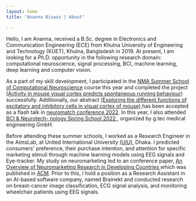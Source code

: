 ```yaml
---
layout: home
title: "Ananna Biswas | About"

---
```


 Hello, I am Ananna, received a B.Sc. degree in Electronics and Communication Engineering (ECE) from Khulna University of Engineering and Technology (KUET), Khulna,
 Bangladesh in 2019. At present, I am looking for a Ph.D. opportunity in the following research domain: computational neuroscience, signal processing, BCI, machine
 learning, deep learning and computer vision.

 As a part of my skill development, I participated in the <a href = "https://compneuro.neuromatch.io/tutorials/intro.html">NMA Summer School of Computational
 Neuroscience</a> course this year and completed the project <a href = "https://anannabiswas.github.io/projects"> (Activity in mouse visual cortex predicts spontaneous
 running behaviour)</a> successfully. Additionally, our abstract <a href = "https://conference.neuromatch.io/abstract?edition=2022-5&submission_id=recZnWRlYhS39CEJW">
 (Exploring the different functions of excitatory and inhibitory cells in visual cortex of mouse) </a> has been accepted as a flash talk in <a href=                        "https://conference.neuromatch.io/"> neuromatch conference 2022</a>. In this year, I also attended <a href = "https://www.gtec.at/spring-school-2022/"> BCI & Neurotech-
 nology Spring School 2022 </a>, organized by g.tec medical engineering GmbH.
 
 Before attending these summer schools, I worked as a Research Engineer in the AimsLab, at United International University <a href = "https://www.uiu.ac.bd/">(UIU)</a>,
 Dhaka. I predicted consumers' preference, their purchase intention, and attention for specific marketing stimuli through machine learning models using EEG signals and 
 Eye-tracker. My study on neuromarketing led to an conference paper, <a href = "https://anannabiswas.github.io/assets/paper/icca.pdf"> An Overview of Neuromarketing 
 Research in Developing Countries </a> which was published in <a href= "https://dl.acm.org/doi/abs/10.1145/3542954.3542977">
 ACM</a>.
 Prior to this, I hold a position as a Research Assistant in an AI-based software company, named Brainekt and conducted research on breast-cancer image classification, 
 ECG signal analysis, and monitoring wheelchair patients using EEG signals. 
 
 
